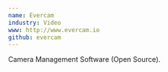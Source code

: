 ```yaml
---
name: Evercam
industry: Video
www: http://www.evercam.io
github: evercam
---
```

Camera Management Software (Open Source).
